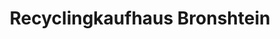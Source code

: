 ---
title: "Recyclingkaufhaus Bronshtein"
url: /heidelberg/recyclingkaufhaus-bronshtein/
shop: Möbel
---